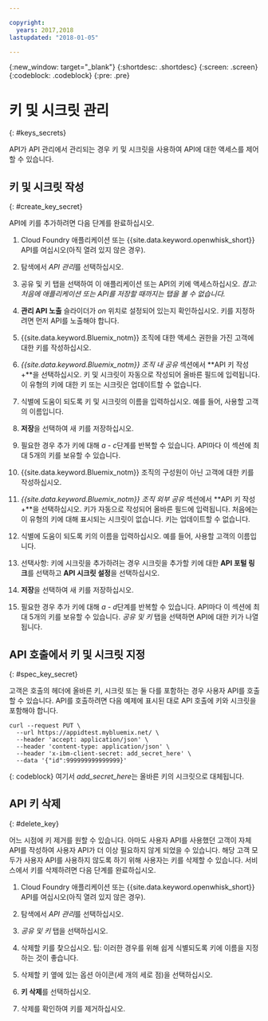 ```yaml
---

copyright:
  years: 2017,2018
lastupdated: "2018-01-05"

---
```



{:new_window: target="_blank"}
{:shortdesc: .shortdesc}
{:screen: .screen}
{:codeblock: .codeblock}
{:pre: .pre}

# 키 및 시크릿 관리
{: #keys_secrets}

API가 API 관리에서 관리되는 경우 키 및 시크릿을 사용하여 API에 대한 액세스를 제어할 수 있습니다.

## 키 및 시크릿 작성
{: #create_key_secret}

API에 키를 추가하려면 다음 단계를 완료하십시오.

1. Cloud Foundry 애플리케이션 또는 {{site.data.keyword.openwhisk_short}} API를 여십시오(아직 열려 있지 않은 경우). 

2. 탐색에서 *API 관리*를 선택하십시오.

3. 공유 및 키 탭을 선택하여 이 애플리케이션 또는 API의 키에 액세스하십시오. *참고: 처음에 애플리케이션 또는 API를 저장할 때까지는 탭을 볼 수 없습니다.*

4. **관리 API 노출** 슬라이더가 *on* 위치로 설정되어 있는지 확인하십시오. 키를 지정하려면 먼저 API를 노출해야 합니다.

5. {{site.data.keyword.Bluemix_notm}} 조직에 대한 액세스 권한을 가진 고객에 대한 키를 작성하십시오.
  1. *{{site.data.keyword.Bluemix_notm}} 조직 내 공유* 섹션에서 **API 키 작성 +**을 선택하십시오. 키 및 시크릿이 자동으로 작성되어 올바른 필드에 입력됩니다. 이 유형의 키에 대한 키 또는 시크릿은 업데이트할 수 없습니다. 
  2. 식별에 도움이 되도록 키 및 시크릿의 이름을 입력하십시오. 예를 들어, 사용할 고객의 이름입니다.
  3. **저장**을 선택하여 새 키를 저장하십시오.
  4. 필요한 경우 추가 키에 대해 *a* - *c*단계를 반복할 수 있습니다. API마다 이 섹션에 최대 5개의 키를 보유할 수 있습니다.

6. {{site.data.keyword.Bluemix_notm}} 조직의 구성원이 아닌 고객에 대한 키를 작성하십시오.
  1. *{{site.data.keyword.Bluemix_notm}} 조직 외부 공유* 섹션에서 **API 키 작성 +**을 선택하십시오. 키가 자동으로 작성되어 올바른 필드에 입력됩니다. 처음에는 이 유형의 키에 대해 표시되는 시크릿이 없습니다. 키는 업데이트할 수 없습니다. 
  2. 식별에 도움이 되도록 키의 이름을 입력하십시오. 예를 들어, 사용할 고객의 이름입니다.
  3. 선택사항: 키에 시크릿을 추가하려는 경우 시크릿을 추가할 키에 대한 **API 포털 링크**를 선택하고 **API 시크릿 설정**을 선택하십시오.
  4. **저장**을 선택하여 새 키를 저장하십시오.
  5. 필요한 경우 추가 키에 대해 *a* - *d*단계를 반복할 수 있습니다. API마다 이 섹션에 최대 5개의 키를 보유할 수 있습니다.
*공유 및 키* 탭을 선택하면 API에 대한 키가 나열됩니다. 

## API 호출에서 키 및 시크릿 지정
{: #spec_key_secret}

고객은 호출의 헤더에 올바른 키, 시크릿 또는 둘 다를 포함하는 경우 사용자 API를 호출할 수 있습니다. API를 호출하려면 다음 예제에 표시된 대로 API 호출에 키와 시크릿을 포함해야 합니다.
```
curl --request PUT \
  --url https://appidtest.mybluemix.net/ \
  --header 'accept: application/json' \
  --header 'content-type: application/json' \
  --header 'x-ibm-client-secret: add_secret_here' \
  --data '{"id":999999999999999}'
```
{: codeblock}
여기서 *add_secret_here*는 올바른 키의 시크릿으로 대체됩니다. 

## API 키 삭제
{: #delete_key}

어느 시점에 키 제거를 원할 수 있습니다. 아마도 사용자 API를 사용했던 고객이 자체 API를 작성하여 사용자 API가 더 이상 필요하지 않게 되었을 수 있습니다. 해당 고객 모두가 사용자 API를 사용하지 않도록 하기 위해 사용자는 키를 삭제할 수 있습니다. 서비스에서 키를 삭제하려면 다음 단계를 완료하십시오.

1. Cloud Foundry 애플리케이션 또는 {{site.data.keyword.openwhisk_short}} API를 여십시오(아직 열려 있지 않은 경우). 

2. 탐색에서 *API 관리*를 선택하십시오.

3. *공유 및 키* 탭을 선택하십시오.

4. 삭제할 키를 찾으십시오. 팁: 이러한 경우를 위해 쉽게 식별되도록 키에 이름을 지정하는 것이 좋습니다.

5. 삭제할 키 옆에 있는 옵션 아이콘(세 개의 세로 점)을 선택하십시오. 

6. **키 삭제**를 선택하십시오.

7. 삭제를 확인하여 키를 제거하십시오.
